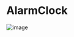 # AlarmClock
![image](https://user-images.githubusercontent.com/86770283/179367479-0d8502b5-199b-448a-91cc-068ebb46e33e.png)
